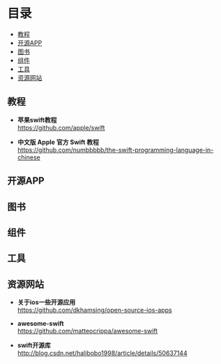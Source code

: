# 目录
* [教程](#教程)
* [开源APP](#开源app)
* [图书](#图书)
* [组件](#组件)
* [工具](#工具)
* [资源网站](#资源网站)

## 教程

* **苹果swift教程**<br>
https://github.com/apple/swift

* **中文版 Apple 官方 Swift 教程**<br>
https://github.com/numbbbbb/the-swift-programming-language-in-chinese

## 开源APP

## 图书

## 组件

## 工具

## 资源网站

* **关于ios一些开源应用**<br>
https://github.com/dkhamsing/open-source-ios-apps

* **awesome-swift**<br>
https://github.com/matteocrippa/awesome-swift

* **swift开源库**<br>
http://blog.csdn.net/halibobo1998/article/details/50637144
